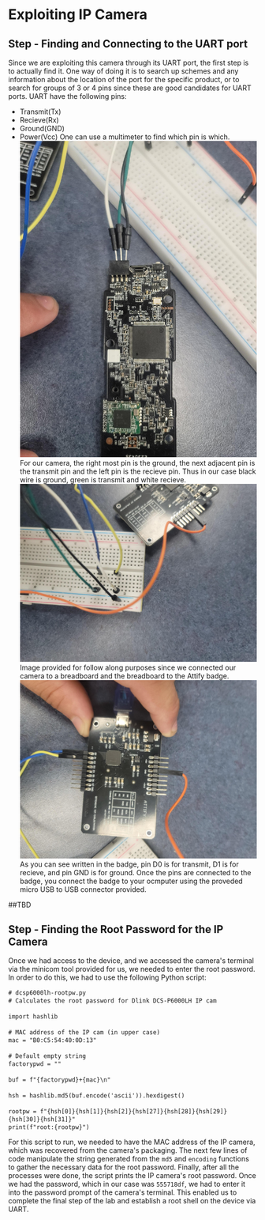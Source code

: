 # Exploiting IP Camera
## Step - Finding and Connecting to the UART port
Since we are exploiting this camera through its UART port, the first step is to actually find it. One way of doing it is to search up schemes and any information
about the location of the port for the specific product, or to search for groups of 3 or 4 pins since these are good candidates for UART ports. UART have the following 
pins:
- Transmit(Tx)
- Recieve(Rx)
- Ground(GND)
- Power(Vcc)
One can use a multimeter to find which pin is which.
![IP camera Connected to breadboard](./Images/cameraUART.jpeg)
For our camera, the right most pin is the ground, the next adjacent pin is the transmit pin and the left pin is the recieve pin. Thus in our case black wire is ground,
green is transmit and white recieve.
![Connections to the breadboard](./Images/breadboard.jpeg)
Image provided for follow along purposes since we connected our camera to a breadboard and the breadboard to the Attify badge.
![Connections to the badge](./Images/badge.jpeg)
As you can see written in the badge, pin D0 is for transmit, D1 is for recieve, and pin GND is for ground. Once the pins are connected to the badge, you connect the 
badge to your ocmputer using the proveded micro USB to USB connector provided. 

##TBD 









## Step - Finding the Root Password for the IP Camera  
Once we had access to the device, and we accessed the camera's terminal via the minicom tool provided for us, we needed to enter the root password. In order 
to do this, we had to use the following Python script:  
```
# dcsp6000lh-rootpw.py
# Calculates the root password for Dlink DCS-P6000LH IP cam
 
import hashlib
 
# MAC address of the IP cam (in upper case)
mac = "B0:C5:54:40:0D:13"

# Default empty string
factorypwd = ""
 
buf = f"{factorypwd}+{mac}\n"
 
hsh = hashlib.md5(buf.encode('ascii')).hexdigest()
 
rootpw = f"{hsh[0]}{hsh[1]}{hsh[2]}{hsh[27]}{hsh[28]}{hsh[29]}{hsh[30]}{hsh[31]}"
print(f"root:{rootpw}")
```  
For this script to run, we needed to have the MAC address of the IP camera, which was recovered from the camera's packaging. The next few lines of code
manipulate the string generated from the ```md5``` and ```encoding``` functions to gather the necessary data for the root password. Finally, after all the
processes were done, the script prints the IP camera's root password. Once we had the password, which in our case was ```555718df```, we had to enter it 
into the password prompt of the camera's terminal. This enabled us to complete the final step of the lab and establish a root shell on the device via UART.

